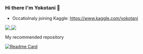 ### Hi there I'm Yokotani 👋

- Occatiolnaly joining Kaggle: https://www.kaggle.com/yokotani

<a href="https://github.com/yokotani92">
  <img align="top" src="https://github-readme-stats.vercel.app/api?username=yokotani92&theme=jolly&show_icons=true)](https://github.com/anuraghazra/github-readme-stats" />
</a>
<a href="https://github.com/yokotani92">
  <img align="top" src="https://github-readme-stats.vercel.app/api/top-langs/?username=yokotani92&theme=jolly&layout=compact" />
</a>

My recommended repository

[![Readme Card](https://github-readme-stats.vercel.app/api/pin/?username=yokotani92&repo=my-app&theme=jolly)](https://github.com/yokotani92/my-app)

